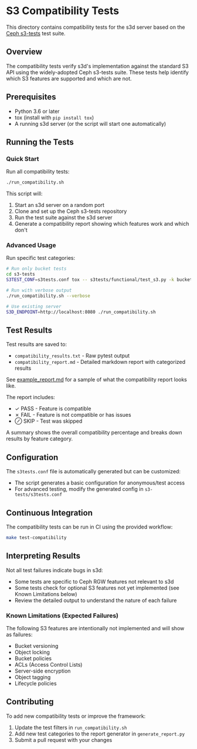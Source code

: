 # S3 Compatibility Tests

This directory contains compatibility tests for the s3d server based on the [Ceph s3-tests](https://github.com/ceph/s3-tests) test suite.

## Overview

The compatibility tests verify s3d's implementation against the standard S3 API using the widely-adopted Ceph s3-tests suite. These tests help identify which S3 features are supported and which are not.

## Prerequisites

- Python 3.6 or later
- tox (install with `pip install tox`)
- A running s3d server (or the script will start one automatically)

## Running the Tests

### Quick Start

Run all compatibility tests:

```bash
./run_compatibility.sh
```

This script will:
1. Start an s3d server on a random port
2. Clone and set up the Ceph s3-tests repository
3. Run the test suite against the s3d server
4. Generate a compatibility report showing which features work and which don't

### Advanced Usage

Run specific test categories:

```bash
# Run only bucket tests
cd s3-tests
S3TEST_CONF=s3tests.conf tox -- s3tests/functional/test_s3.py -k bucket

# Run with verbose output
./run_compatibility.sh --verbose

# Use existing server
S3D_ENDPOINT=http://localhost:8080 ./run_compatibility.sh
```

## Test Results

Test results are saved to:
- `compatibility_results.txt` - Raw pytest output
- `compatibility_report.md` - Detailed markdown report with categorized results

See [example_report.md](example_report.md) for a sample of what the compatibility report looks like.

The report includes:
- ✓ PASS - Feature is compatible
- ✗ FAIL - Feature is not compatible or has issues
- ⊘ SKIP - Test was skipped

A summary shows the overall compatibility percentage and breaks down results by feature category.

## Configuration

The `s3tests.conf` file is automatically generated but can be customized:
- The script generates a basic configuration for anonymous/test access
- For advanced testing, modify the generated config in `s3-tests/s3tests.conf`

## Continuous Integration

The compatibility tests can be run in CI using the provided workflow:

```bash
make test-compatibility
```

## Interpreting Results

Not all test failures indicate bugs in s3d:
- Some tests are specific to Ceph RGW features not relevant to s3d
- Some tests check for optional S3 features not yet implemented (see Known Limitations below)
- Review the detailed output to understand the nature of each failure

### Known Limitations (Expected Failures)

The following S3 features are intentionally not implemented and will show as failures:
- Bucket versioning
- Object locking
- Bucket policies
- ACLs (Access Control Lists)
- Server-side encryption
- Object tagging
- Lifecycle policies

## Contributing

To add new compatibility tests or improve the framework:
1. Update the test filters in `run_compatibility.sh`
2. Add new test categories to the report generator in `generate_report.py`
3. Submit a pull request with your changes

